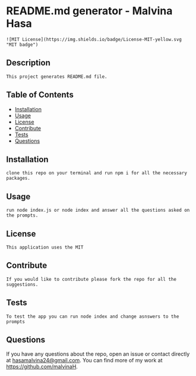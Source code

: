# README.md generator - Malvina Hasa

    ![MIT License](https://img.shields.io/badge/License-MIT-yellow.svg "MIT badge")

  ## Description

    This project generates README.md file.

  ## Table of Contents

  - [Installation](#installation)
  - [Usage](#usage)
  - [License](#license)
  - [Contribute](#contribute)
  - [Tests](#tests)
  - [Questions](#questions)

  ## Installation

    clone this repo on your terminal and run npm i for all the necessary packages.

  ## Usage

    run node index.js or node index and answer all the questions asked on the prompts.

  ## License

    This application uses the MIT

  ## Contribute

    If you would like to contribute please fork the repo for all the suggestions.

  ## Tests

    To test the app you can run node index and change asnswers to the prompts

  ## Questions

  If you have any questions about the repo, open an issue or contact directly at hasamalvina24@gmail.com. You can find more of my work at https://github.com/malvinaH.
  